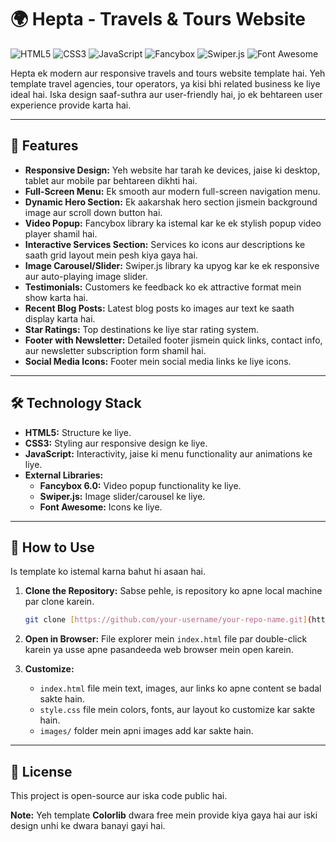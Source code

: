 # 🌍 Hepta - Travels & Tours Website

![HTML5](https://img.shields.io/badge/HTML5-E34F26?style=for-the-badge&logo=html5&logoColor=white)
![CSS3](https://img.shields.io/badge/CSS3-1572B6?style=for-the-badge&logo=css3&logoColor=white)
![JavaScript](https://img.shields.io/badge/JavaScript-F7DF1E?style=for-the-badge&logo=javascript&logoColor=black)
![Fancybox](https://img.shields.io/badge/Fancybox-6.0-blue.svg)
![Swiper.js](https://img.shields.io/badge/Swiper.js-latest-orange.svg)
![Font Awesome](https://img.shields.io/badge/Font%20Awesome-5.15.4-blue)

Hepta ek modern aur responsive travels and tours website template hai. Yeh template travel agencies, tour operators, ya kisi bhi related business ke liye ideal hai. Iska design saaf-suthra aur user-friendly hai, jo ek behtareen user experience provide karta hai.

---

## 🌟 Features

* **Responsive Design:** Yeh website har tarah ke devices, jaise ki desktop, tablet aur mobile par behtareen dikhti hai.
* **Full-Screen Menu:** Ek smooth aur modern full-screen navigation menu.
* **Dynamic Hero Section:** Ek aakarshak hero section jismein background image aur scroll down button hai.
* **Video Popup:** Fancybox library ka istemal kar ke ek stylish popup video player shamil hai.
* **Interactive Services Section:** Services ko icons aur descriptions ke saath grid layout mein pesh kiya gaya hai.
* **Image Carousel/Slider:** Swiper.js library ka upyog kar ke ek responsive aur auto-playing image slider.
* **Testimonials:** Customers ke feedback ko ek attractive format mein show karta hai.
* **Recent Blog Posts:** Latest blog posts ko images aur text ke saath display karta hai.
* **Star Ratings:** Top destinations ke liye star rating system.
* **Footer with Newsletter:** Detailed footer jismein quick links, contact info, aur newsletter subscription form shamil hai.
* **Social Media Icons:** Footer mein social media links ke liye icons.

---

## 🛠️ Technology Stack

* **HTML5:** Structure ke liye.
* **CSS3:** Styling aur responsive design ke liye.
* **JavaScript:** Interactivity, jaise ki menu functionality aur animations ke liye.
* **External Libraries:**
    * **Fancybox 6.0:** Video popup functionality ke liye.
    * **Swiper.js:** Image slider/carousel ke liye.
    * **Font Awesome:** Icons ke liye.

---

## 🚀 How to Use

Is template ko istemal karna bahut hi asaan hai.

1.  **Clone the Repository:**
    Sabse pehle, is repository ko apne local machine par clone karein.
    ```bash
    git clone [https://github.com/your-username/your-repo-name.git](https://github.com/your-username/your-repo-name.git)
    ```

2.  **Open in Browser:**
    File explorer mein `index.html` file par double-click karein ya usse apne pasandeeda web browser mein open karein.

3.  **Customize:**
    * `index.html` file mein text, images, aur links ko apne content se badal sakte hain.
    * `style.css` file mein colors, fonts, aur layout ko customize kar sakte hain.
    * `images/` folder mein apni images add kar sakte hain.

---

## 📄 License

This project is open-source aur iska code public hai.

**Note:** Yeh template **Colorlib** dwara free mein provide kiya gaya hai aur iski design unhi ke dwara banayi gayi hai.

